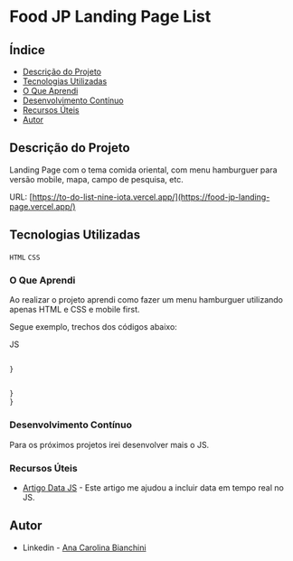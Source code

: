 <h1>Food JP Landing Page List</h1>

## Índice

- [Descrição do Projeto](#descrição-do-projeto)
- [Tecnologias Utilizadas](#tecnologias-utilizadas)
- [O Que Aprendi](#o-que-aprendi)
- [Desenvolvimento Contínuo](#desenvolvimento-contínuo)
- [Recursos Úteis](#recursos-úteis)
- [Autor](#autor)

## Descrição do Projeto 

Landing Page com o tema comida oriental, com menu hamburguer para versão mobile, mapa, campo de pesquisa, etc. 

URL: [https://to-do-list-nine-iota.vercel.app/](https://food-jp-landing-page.vercel.app/)


## Tecnologias Utilizadas

`HTML`
`CSS`


### O Que Aprendi

Ao realizar o projeto aprendi como fazer um menu hamburguer utilizando apenas HTML e CSS e mobile first. 

Segue exemplo, trechos dos códigos abaixo: 

JS
```js
 
}
```

```js

}
}
```

### Desenvolvimento Contínuo

Para os próximos projetos irei desenvolver mais o JS.

### Recursos Úteis

- [Artigo Data JS](https://www.delftstack.com/pt/howto/javascript/javascript-get-current-date/) - Este artigo me ajudou a incluir data em tempo real no JS.

## Autor

- Linkedin - [Ana Carolina Bianchini](https://www.linkedin.com/in/ana-carolina-bianchini-desenvolvedora-front-end/)
